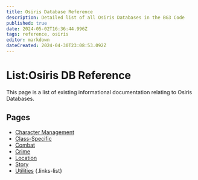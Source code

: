 ```yaml
---
title: Osiris Database Reference
description: Detailed list of all Osiris Databases in the BG3 Code
published: true
date: 2024-05-02T16:36:44.996Z
tags: reference, osiris
editor: markdown
dateCreated: 2024-04-30T23:08:53.092Z
---
```


# List:Osiris DB Reference
This page is a list of existing informational documentation relating to Osiris Databases.

## Pages
- [Character Management](character-dbs)
- [Class-Specific](class-dbs)
- [Combat](combat-dbs)
- [Crime](crime)
- [Location](location-dbs)
- [Story](story-dbs)
- [Utilities](game-management-dbs)
{.links-list}



